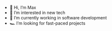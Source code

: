 - 👋 Hi, I’m Max
- 👀 I’m interested in new tech
- 🌱 I’m currently working in software development
- 🏎️ I’m looking for fast-paced projects

